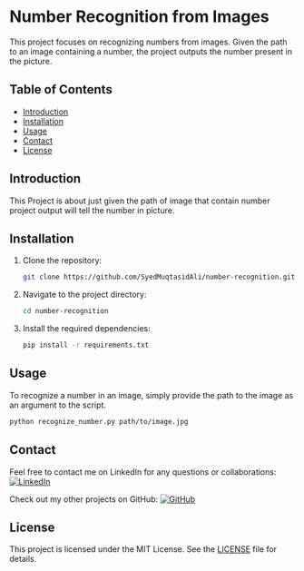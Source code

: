 # Number Recognition from Images

This project focuses on recognizing numbers from images. Given the path to an image containing a number, the project outputs the number present in the picture.

## Table of Contents
- [Introduction](#introduction)
- [Installation](#installation)
- [Usage](#usage)
- [Contact](#contact)
- [License](#license)

## Introduction
This Project is about just given the path of image that contain number project output will tell the number in picture.

## Installation
1. Clone the repository:
    ```sh
    git clone https://github.com/SyedMuqtasidAli/number-recognition.git
    ```

2. Navigate to the project directory:
    ```sh
    cd number-recognition
    ```

3. Install the required dependencies:
    ```sh
    pip install -r requirements.txt
    ```

## Usage
To recognize a number in an image, simply provide the path to the image as an argument to the script.

```sh
python recognize_number.py path/to/image.jpg
```
## Contact
Feel free to contact me on LinkedIn for any questions or collaborations:
[![LinkedIn](https://img.shields.io/badge/LinkedIn-0077B5?style=flat-square&logo=linkedin&logoColor=white)](https://www.linkedin.com/in/syed-muqtasid-ali-91a0a623a/)

Check out my other projects on GitHub:
[![GitHub](https://img.shields.io/badge/GitHub-000000?style=flat-square&logo=github&logoColor=white)](https://github.com/SyedMuqtasidAli)

## License
This project is licensed under the MIT License. See the [LICENSE](LICENSE) file for details.
